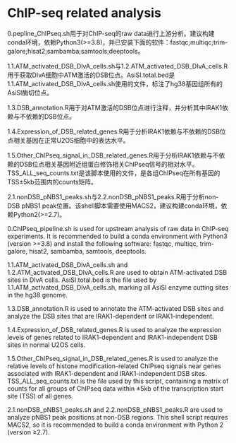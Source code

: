# ChIP-seq related analysis

0.pepline_ChIPseq.sh用于对ChIP-seq的raw data进行上游分析。建议构建conda环境，依赖Python3(>=3.8)，并已安装下面的软件：fastqc;multiqc;trim-galore;hisat2;sambamba;samtools;deeptools。

1.1.ATM_activated_DSB_DIvA_cells.sh与1.2.ATM_activated_DSB_DIvA_cells.R用于获取DIvA细胞中ATM激活的DSB位点。AsiSI.total.bed是1.1.ATM_activated_DSB_DIvA_cells.sh使用的文件，标注了hg38基因组所有的AsiSI酶切位点。

1.3.DSB_annotation.R用于对ATM激活的DSB位点进行注释，并分析其中IRAK1依赖与不依赖的DSB位点。

1.4.Expression_of_DSB_related_genes.R用于分析IRAK1依赖与不依赖的DSB位点相关基因在正常U2OS细胞中的表达水平。

1.5.Other_ChIPseq_signal_in_DSB_related_genes.R用于分析IRAK1依赖与不依赖的DSB位点相关基因附近组蛋白修饰相关ChIPseq信号的相对水平。TSS_ALL_seq_counts.txt是该脚本使用的文件，是各组ChIPseq在所有基因的TSS±5kb范围内的counts矩阵。

2.1.nonDSB_pNBS1_peaks.sh与2.2.nonDSB_pNBS1_peaks.R用于分析non-DSB pNBS1 peak位置。该shell脚本需要使用MACS2，建议构建conda环境，依赖Python2(>=2.7)。


0.ChIPseq_pipeline.sh is used for upstream analysis of raw data in ChIP-seq experiments. It is recommended to build a conda environment with Python3 (version >=3.8) and install 
the following software: fastqc, multiqc, trim-galore, hisat2, sambamba, samtools, deeptools.

1.1.ATM_activated_DSB_DIvA_cells.sh and 1.2.ATM_activated_DSB_DIvA_cells.R are used to obtain ATM-activated DSB sites in DIvA cells. AsiSI.total.bed is the file used by 1.1.ATM_activated_DSB_DIvA_cells.sh, marking all AsiSI enzyme cutting sites in the hg38 genome.

1.3.DSB_annotation.R is used to annotate the ATM-activated DSB sites and analyze the DSB sites that are IRAK1-dependent or IRAK1-independent.

1.4.Expression_of_DSB_related_genes.R is used to analyze the expression levels of genes related to IRAK1-dependent and IRAK1-independent DSB sites in normal U2OS cells.

1.5.Other_ChIPseq_signal_in_DSB_related_genes.R is used to analyze the relative levels of histone modification-related ChIPseq signals near genes associated with IRAK1-dependent and IRAK1-independent DSB sites. TSS_ALL_seq_counts.txt is the file used by this script, containing a matrix of counts for all groups of ChIPseq data within ±5kb of the transcription start site (TSS) of all genes.

2.1.nonDSB_pNBS1_peaks.sh and 2.2.nonDSB_pNBS1_peaks.R are used to analyze pNBS1 peak positions at non-DSB regions. This shell script requires MACS2, so it is recommended to build a conda environment with Python 2 (version ≥2.7).
